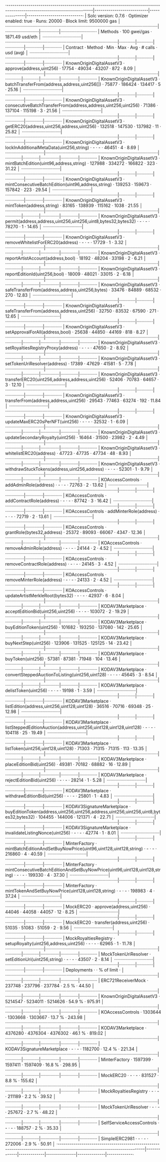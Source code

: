 
·-------------------------------------------------------------------------------------------------------------------------|---------------------------|---------------|----------------------------·
|                                                   Solc version: 0.7.6                                                   ·  Optimizer enabled: true  ·  Runs: 20000  ·  Block limit: 9500000 gas  │
··························································································································|···························|···············|·····························
|  Methods                                                                                                                ·               100 gwei/gas                ·      1871.49 usd/eth       │
·······························|··························································································|·············|·············|···············|··············|··············
|  Contract                    ·  Method                                                                                  ·  Min        ·  Max        ·  Avg          ·  # calls     ·  usd (avg)  │
·······························|··························································································|·············|·············|···············|··············|··············
|  KnownOriginDigitalAssetV3   ·  approve(address,uint256)                                                                ·      17754  ·      49034  ·        43207  ·         872  ·       8.09  │
·······························|··························································································|·············|·············|···············|··············|··············
|  KnownOriginDigitalAssetV3   ·  batchTransferFrom(address,address,uint256[])                                            ·      75877  ·     186424  ·       134417  ·           5  ·      25.16  │
·······························|··························································································|·············|·············|···············|··············|··············
|  KnownOriginDigitalAssetV3   ·  consecutiveBatchTransferFrom(address,address,uint256,uint256)                           ·      71386  ·     137104  ·       115198  ·           3  ·      21.56  │
·······························|··························································································|·············|·············|···············|··············|··············
|  KnownOriginDigitalAssetV3   ·  getERC20(address,uint256,address,uint256)                                               ·     132518  ·     147530  ·       137982  ·          11  ·      25.82  │
·······························|··························································································|·············|·············|···············|··············|··············
|  KnownOriginDigitalAssetV3   ·  lockInAdditionalMetaData(uint256,string)                                                ·          -  ·          -  ·        46451  ·           4  ·       8.69  │
·······························|··························································································|·············|·············|···············|··············|··············
|  KnownOriginDigitalAssetV3   ·  mintBatchEdition(uint96,address,string)                                                 ·     127988  ·     334272  ·       166822  ·         323  ·      31.22  │
·······························|··························································································|·············|·············|···············|··············|··············
|  KnownOriginDigitalAssetV3   ·  mintConsecutiveBatchEdition(uint96,address,string)                                      ·     139253  ·     159673  ·       157842  ·         223  ·      29.54  │
·······························|··························································································|·············|·············|···············|··············|··············
|  KnownOriginDigitalAssetV3   ·  mintToken(address,string)                                                               ·      83165  ·     138939  ·       115162  ·        1038  ·      21.55  │
·······························|··························································································|·············|·············|···············|··············|··············
|  KnownOriginDigitalAssetV3   ·  permit(address,address,uint256,uint256,uint8,bytes32,bytes32)                           ·          -  ·          -  ·        78270  ·           1  ·      14.65  │
·······························|··························································································|·············|·············|···············|··············|··············
|  KnownOriginDigitalAssetV3   ·  removeWhitelistForERC20(address)                                                        ·          -  ·          -  ·        17729  ·           1  ·       3.32  │
·······························|··························································································|·············|·············|···············|··············|··············
|  KnownOriginDigitalAssetV3   ·  reportArtistAccount(address,bool)                                                       ·      18192  ·      48204  ·        33198  ·           2  ·       6.21  │
·······························|··························································································|·············|·············|···············|··············|··············
|  KnownOriginDigitalAssetV3   ·  reportEditionId(uint256,bool)                                                           ·      18009  ·      48021  ·        33015  ·           2  ·       6.18  │
·······························|··························································································|·············|·············|···············|··············|··············
|  KnownOriginDigitalAssetV3   ·  safeTransferFrom(address,address,uint256,bytes)                                         ·      33476  ·      84889  ·        68532  ·         270  ·      12.83  │
·······························|··························································································|·············|·············|···············|··············|··············
|  KnownOriginDigitalAssetV3   ·  safeTransferFrom(address,address,uint256)                                               ·      32750  ·      83532  ·        67590  ·         271  ·      12.65  │
·······························|··························································································|·············|·············|···············|··············|··············
|  KnownOriginDigitalAssetV3   ·  setApprovalForAll(address,bool)                                                         ·      25638  ·      44850  ·        44169  ·         818  ·       8.27  │
·······························|··························································································|·············|·············|···············|··············|··············
|  KnownOriginDigitalAssetV3   ·  setRoyaltiesRegistryProxy(address)                                                      ·          -  ·          -  ·        47650  ·           2  ·       8.92  │
·······························|··························································································|·············|·············|···············|··············|··············
|  KnownOriginDigitalAssetV3   ·  setTokenUriResolver(address)                                                            ·      17389  ·      47629  ·        41581  ·           5  ·       7.78  │
·······························|··························································································|·············|·············|···············|··············|··············
|  KnownOriginDigitalAssetV3   ·  transferERC20(uint256,address,address,uint256)                                          ·      52406  ·      70783  ·        64657  ·           3  ·      12.10  │
·······························|··························································································|·············|·············|···············|··············|··············
|  KnownOriginDigitalAssetV3   ·  transferFrom(address,address,uint256)                                                   ·      29543  ·      77463  ·        63274  ·         192  ·      11.84  │
·······························|··························································································|·············|·············|···············|··············|··············
|  KnownOriginDigitalAssetV3   ·  updateMaxERC20sPerNFT(uint256)                                                          ·          -  ·          -  ·        32532  ·           1  ·       6.09  │
·······························|··························································································|·············|·············|···············|··············|··············
|  KnownOriginDigitalAssetV3   ·  updateSecondaryRoyalty(uint256)                                                         ·      16464  ·      31500  ·        23982  ·           2  ·       4.49  │
·······························|··························································································|·············|·············|···············|··············|··············
|  KnownOriginDigitalAssetV3   ·  whitelistERC20(address)                                                                 ·      47723  ·      47735  ·        47734  ·          48  ·       8.93  │
·······························|··························································································|·············|·············|···············|··············|··············
|  KnownOriginDigitalAssetV3   ·  withdrawStuckTokens(address,uint256,address)                                            ·          -  ·          -  ·        52301  ·           1  ·       9.79  │
·······························|··························································································|·············|·············|···············|··············|··············
|  KOAccessControls            ·  addAdminRole(address)                                                                   ·          -  ·          -  ·        72763  ·           2  ·      13.62  │
·······························|··························································································|·············|·············|···············|··············|··············
|  KOAccessControls            ·  addContractRole(address)                                                                ·          -  ·          -  ·        87742  ·           3  ·      16.42  │
·······························|··························································································|·············|·············|···············|··············|··············
|  KOAccessControls            ·  addMinterRole(address)                                                                  ·          -  ·          -  ·        72719  ·           2  ·      13.61  │
·······························|··························································································|·············|·············|···············|··············|··············
|  KOAccessControls            ·  grantRole(bytes32,address)                                                              ·      25372  ·      89093  ·        66067  ·        4347  ·      12.36  │
·······························|··························································································|·············|·············|···············|··············|··············
|  KOAccessControls            ·  removeAdminRole(address)                                                                ·          -  ·          -  ·        24144  ·           2  ·       4.52  │
·······························|··························································································|·············|·············|···············|··············|··············
|  KOAccessControls            ·  removeContractRole(address)                                                             ·          -  ·          -  ·        24145  ·           3  ·       4.52  │
·······························|··························································································|·············|·············|···············|··············|··············
|  KOAccessControls            ·  removeMinterRole(address)                                                               ·          -  ·          -  ·        24133  ·           2  ·       4.52  │
·······························|··························································································|·············|·············|···············|··············|··············
|  KOAccessControls            ·  updateArtistMerkleRoot(bytes32)                                                         ·          -  ·          -  ·        42937  ·           6  ·       8.04  │
·······························|··························································································|·············|·············|···············|··············|··············
|  KODAV3Marketplace           ·  acceptEditionBid(uint256,uint256)                                                       ·          -  ·          -  ·       103072  ·           2  ·      19.29  │
·······························|··························································································|·············|·············|···············|··············|··············
|  KODAV3Marketplace           ·  buyEditionToken(uint256)                                                                ·     101682  ·     193250  ·       137080  ·         142  ·      25.65  │
·······························|··························································································|·············|·············|···············|··············|··············
|  KODAV3Marketplace           ·  buyNextStep(uint256)                                                                    ·     123906  ·     131525  ·       125125  ·          14  ·      23.42  │
·······························|··························································································|·············|·············|···············|··············|··············
|  KODAV3Marketplace           ·  buyToken(uint256)                                                                       ·      57381  ·      87381  ·        71948  ·         104  ·      13.46  │
·······························|··························································································|·············|·············|···············|··············|··············
|  KODAV3Marketplace           ·  convertSteppedAuctionToListing(uint256,uint128)                                         ·          -  ·          -  ·        45645  ·           3  ·       8.54  │
·······························|··························································································|·············|·············|···············|··············|··············
|  KODAV3Marketplace           ·  delistToken(uint256)                                                                    ·          -  ·          -  ·        19198  ·           1  ·       3.59  │
·······························|··························································································|·············|·············|···············|··············|··············
|  KODAV3Marketplace           ·  listEdition(address,uint256,uint128,uint128)                                            ·      36516  ·      70716  ·        69348  ·          25  ·      12.98  │
·······························|··························································································|·············|·············|···············|··············|··············
|  KODAV3Marketplace           ·  listSteppedEditionAuction(address,uint256,uint128,uint128,uint128)                      ·          -  ·          -  ·       104118  ·          25  ·      19.49  │
·······························|··························································································|·············|·············|···············|··············|··············
|  KODAV3Marketplace           ·  listToken(uint256,uint128,uint128)                                                      ·      71303  ·      71315  ·        71315  ·         113  ·      13.35  │
·······························|··························································································|·············|·············|···············|··············|··············
|  KODAV3Marketplace           ·  placeEditionBid(uint256)                                                                ·      49381  ·      70182  ·        68882  ·          16  ·      12.89  │
·······························|··························································································|·············|·············|···············|··············|··············
|  KODAV3Marketplace           ·  rejectEditionBid(uint256)                                                               ·          -  ·          -  ·        28214  ·           1  ·       5.28  │
·······························|··························································································|·············|·············|···············|··············|··············
|  KODAV3Marketplace           ·  withdrawEditionBid(uint256)                                                             ·          -  ·          -  ·        25801  ·           1  ·       4.83  │
·······························|··························································································|·············|·············|···············|··············|··············
|  KODAV3SignatureMarketplace  ·  buyEditionToken(address,uint256,uint256,address,uint256,uint256,uint8,bytes32,bytes32)  ·     104455  ·     144006  ·       121371  ·           4  ·      22.71  │
·······························|··························································································|·············|·············|···············|··············|··············
|  KODAV3SignatureMarketplace  ·  invalidateListingNonce(uint256)                                                         ·          -  ·          -  ·        42774  ·           1  ·       8.01  │
·······························|··························································································|·············|·············|···············|··············|··············
|  MinterFactory               ·  mintBatchEditionAndSetBuyNowPrice(uint96,uint128,uint128,string)                        ·          -  ·          -  ·       216860  ·           4  ·      40.59  │
·······························|··························································································|·············|·············|···············|··············|··············
|  MinterFactory               ·  mintConsecutiveBatchEditionAndSetBuyNowPrice(uint96,uint128,uint128,string)             ·          -  ·          -  ·       199330  ·           4  ·      37.30  │
·······························|··························································································|·············|·············|···············|··············|··············
|  MinterFactory               ·  mintTokenAndSetBuyNowPrice(uint128,uint128,string)                                      ·          -  ·          -  ·       198983  ·           4  ·      37.24  │
·······························|··························································································|·············|·············|···············|··············|··············
|  MockERC20                   ·  approve(address,uint256)                                                                ·      44046  ·      44058  ·        44057  ·          12  ·       8.25  │
·······························|··························································································|·············|·············|···············|··············|··············
|  MockERC20                   ·  transfer(address,uint256)                                                               ·      51035  ·      51083  ·        51059  ·           2  ·       9.56  │
·······························|··························································································|·············|·············|···············|··············|··············
|  MockRoyaltiesRegistry       ·  setupRoyalty(uint256,address,uint256)                                                   ·          -  ·          -  ·        62965  ·           1  ·      11.78  │
·······························|··························································································|·············|·············|···············|··············|··············
|  MockTokenUriResolver        ·  setEditionUri(uint256,string)                                                           ·          -  ·          -  ·        43507  ·           2  ·       8.14  │
·······························|··························································································|·············|·············|···············|··············|··············
|  Deployments                                                                                                            ·                                           ·  % of limit  ·             │
··························································································································|·············|·············|···············|··············|··············
|  ERC721ReceiverMock                                                                                                     ·     237748  ·     237796  ·       237784  ·       2.5 %  ·      44.50  │
··························································································································|·············|·············|···············|··············|··············
|  KnownOriginDigitalAssetV3                                                                                              ·    5214547  ·    5234011  ·      5214626  ·      54.9 %  ·     975.91  │
··························································································································|·············|·············|···············|··············|··············
|  KOAccessControls                                                                                                       ·    1303644  ·    1303668  ·      1303667  ·      13.7 %  ·     243.98  │
··························································································································|·············|·············|···············|··············|··············
|  KODAV3Marketplace                                                                                                      ·    4376280  ·    4376304  ·      4376302  ·      46.1 %  ·     819.02  │
··························································································································|·············|·············|···············|··············|··············
|  KODAV3SignatureMarketplace                                                                                             ·          -  ·          -  ·      1182700  ·      12.4 %  ·     221.34  │
··························································································································|·············|·············|···············|··············|··············
|  MinterFactory                                                                                                          ·    1597399  ·    1597411  ·      1597409  ·      16.8 %  ·     298.95  │
··························································································································|·············|·············|···············|··············|··············
|  MockERC20                                                                                                              ·          -  ·          -  ·       831527  ·       8.8 %  ·     155.62  │
··························································································································|·············|·············|···············|··············|··············
|  MockRoyaltiesRegistry                                                                                                  ·          -  ·          -  ·       211189  ·       2.2 %  ·      39.52  │
··························································································································|·············|·············|···············|··············|··············
|  MockTokenUriResolver                                                                                                   ·          -  ·          -  ·       257672  ·       2.7 %  ·      48.22  │
··························································································································|·············|·············|···············|··············|··············
|  SelfServiceAccessControls                                                                                              ·          -  ·          -  ·       188757  ·         2 %  ·      35.33  │
··························································································································|·············|·············|···············|··············|··············
|  SimpleIERC2981                                                                                                         ·          -  ·          -  ·       272006  ·       2.9 %  ·      50.91  │
·-------------------------------------------------------------------------------------------------------------------------|-------------|-------------|---------------|--------------|-------------·
